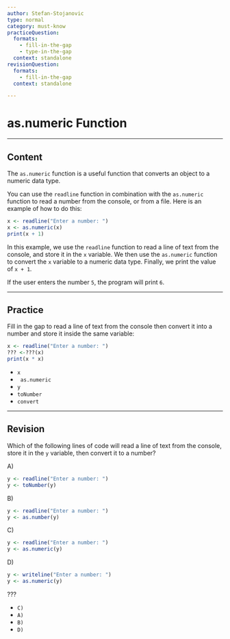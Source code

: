 ```yaml
---
author: Stefan-Stojanovic
type: normal
category: must-know
practiceQuestion:
  formats:
    - fill-in-the-gap
    - type-in-the-gap
  context: standalone
revisionQuestion:
  formats:
    - fill-in-the-gap
  context: standalone

---
```


# as.numeric Function

---

## Content

The `as.numeric` function is a useful function that converts an object to a numeric data type.

You can use the `readline` function in combination with the `as.numeric` function to read a number from the console, or from a file. Here is an example of how to do this:
```r
x <- readline("Enter a number: ")
x <- as.numeric(x)
print(x + 1)
```

In this example, we use the `readline` function to read a line of text from the console, and store it in the `x` variable. We then use the `as.numeric` function to convert the `x` variable to a numeric data type. Finally, we print the value of `x + 1`.

If the user enters the number `5`, the program will print `6`.


---
## Practice

Fill in the gap to read a line of text from the console then convert it into a number and store it inside the same variable:

```r
x <- readline("Enter a number: ")
??? <-???(x)
print(x * x)
```

- `x`
- ` as.numeric`
- `y`
- `toNumber`
- `convert`

---
## Revision

Which of the following lines of code will read a line of text from the console, store it in the `y` variable, then convert it to a number?

A)
```r
y <- readline("Enter a number: ")
y <- toNumber(y)
```

B)
```r
y <- readline("Enter a number: ")
y <- as.number(y)
```

C)
```r
y <- readline("Enter a number: ")
y <- as.numeric(y)
```

D)
```r
y <- writeline("Enter a number: ")
y <- as.numeric(y)
```

???

- `C)`
- `A)`
- `B)`
- `D)`
